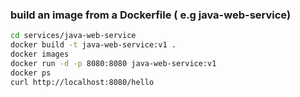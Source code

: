 


### build an image from a Dockerfile ( e.g java-web-service)

```bash
cd services/java-web-service
docker build -t java-web-service:v1 .
docker images
docker run -d -p 8080:8080 java-web-service:v1
docker ps
curl http://localhost:8080/hello
```
